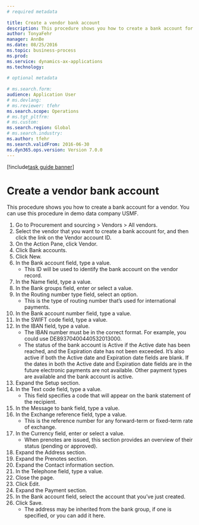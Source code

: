```yaml
--- 
# required metadata 
 
title: Create a vendor bank account
description: This procedure shows you how to create a bank account for a vendor. 
author: TonyaFehr 
manager: AnnBe 
ms.date: 08/25/2016
ms.topic: business-process 
ms.prod:  
ms.service: dynamics-ax-applications 
ms.technology:  
 
# optional metadata 
 
# ms.search.form:   
audience: Application User 
# ms.devlang:  
# ms.reviewer: tfehr 
ms.search.scope: Operations 
# ms.tgt_pltfrm:  
# ms.custom:  
ms.search.region: Global
# ms.search.industry: 
ms.author: tfehr 
ms.search.validFrom: 2016-06-30 
ms.dyn365.ops.version: Version 7.0.0 
---
```


[!include[task guide banner](.../includes/task-guide-banner.md)]

# Create a vendor bank account

This procedure shows you how to create a bank account for a vendor. You can use this procedure in demo data company USMF.

1. Go to Procurement and sourcing > Vendors > All vendors.
2. Select the vendor that you want to create a bank account for, and then click the link on the Vendor account ID.
3. On the Action Pane, click Vendor.
4. Click Bank accounts.
5. Click New.
6. In the Bank account field, type a value.
    * This ID will be used to identify the bank account on the vendor record.  
7. In the Name field, type a value.
8. In the Bank groups field, enter or select a value.
9. In the Routing number type field, select an option.
    * This is the type of routing number that’s used for international payments.  
10. In the Bank account number field, type a value.
11. In the SWIFT code field, type a value.
12. In the IBAN field, type a value.
    * The IBAN number must be in the correct format. For example, you could use DE89370400440532013000.  
    * The status of the bank account is Active if the Active date has been reached, and the Expiration date has not been exceeded. It’s also active if both the Active date and Expiration date fields are blank. If the dates in both the Active date and Expiration date fields are in the future electronic payments are not available. Other payment types are available and the bank account is active.  
13. Expand the Setup section.
14. In the Text code field, type a value.
    * This field specifies a code that will appear on the bank statement of the recipient.  
15. In the Message to bank field, type a value.
16. In the Exchange reference field, type a value.
    * This is the reference number for any forward-term or fixed-term rate of exchange.  
17. In the Currency field, enter or select a value.
    * When prenotes are issued, this section provides an overview of their status (pending or approved).  
18. Expand the Address section.
19. Expand the Prenotes section.
20. Expand the Contact information section.
21. In the Telephone field, type a value.
22. Close the page.
23. Click Edit.
24. Expand the Payment section.
25. In the Bank  account field, select the account that you’ve just created.
26. Click Save.
    * The address may be inherited from the bank group, if one is specified, or you can add it here.  


